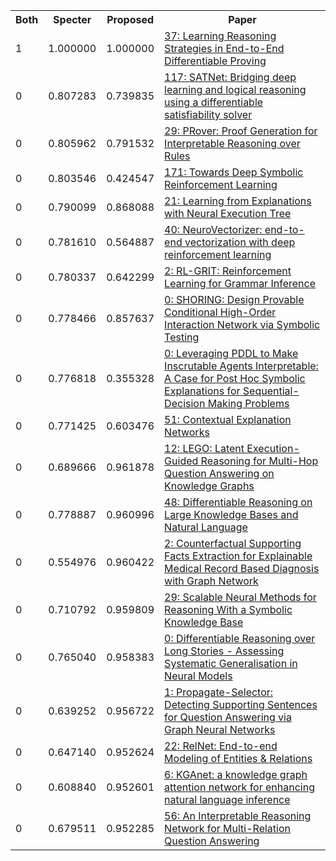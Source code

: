 <html><table><tr>
<th>Both</th>
<th>Specter</th>
<th>Proposed</th>
<th>Paper</th>
</tr>
<tr>
<td>1</td>
<td>1.000000</td>
<td>1.000000</td>
<td><a href="https://www.semanticscholar.org/paper/2e8c84fd61c91e067dddef52ced76b824beb7013">37: Learning Reasoning Strategies in End-to-End Differentiable Proving</a></td>
</tr>
<tr>
<td>0</td>
<td>0.807283</td>
<td>0.739835</td>
<td><a href="https://www.semanticscholar.org/paper/d3850595d3ae7c73e9488054c9b437f75511b569">117: SATNet: Bridging deep learning and logical reasoning using a differentiable satisfiability solver</a></td>
</tr>
<tr>
<td>0</td>
<td>0.805962</td>
<td>0.791532</td>
<td><a href="https://www.semanticscholar.org/paper/b4013141cceb937c46ea5f84f8c06f6bf1215106">29: PRover: Proof Generation for Interpretable Reasoning over Rules</a></td>
</tr>
<tr>
<td>0</td>
<td>0.803546</td>
<td>0.424547</td>
<td><a href="https://www.semanticscholar.org/paper/376f23cce537235122fdce5524d084e3a869c403">171: Towards Deep Symbolic Reinforcement Learning</a></td>
</tr>
<tr>
<td>0</td>
<td>0.790099</td>
<td>0.868088</td>
<td><a href="https://www.semanticscholar.org/paper/714b3d068e48f825b01bde268043cc0c60f2be71">21: Learning from Explanations with Neural Execution Tree</a></td>
</tr>
<tr>
<td>0</td>
<td>0.781610</td>
<td>0.564887</td>
<td><a href="https://www.semanticscholar.org/paper/938a603d320d580aab79715abd0c0dcd3093db4b">40: NeuroVectorizer: end-to-end vectorization with deep reinforcement learning</a></td>
</tr>
<tr>
<td>0</td>
<td>0.780337</td>
<td>0.642299</td>
<td><a href="https://www.semanticscholar.org/paper/2eb9afe904c14b24ffa2b35a6377a19cd57e5c6f">2: RL-GRIT: Reinforcement Learning for Grammar Inference</a></td>
</tr>
<tr>
<td>0</td>
<td>0.778466</td>
<td>0.857637</td>
<td><a href="https://www.semanticscholar.org/paper/94c04763f8f2777a09fe5eb90adfcbe2c035e61d">0: SHORING: Design Provable Conditional High-Order Interaction Network via Symbolic Testing</a></td>
</tr>
<tr>
<td>0</td>
<td>0.776818</td>
<td>0.355328</td>
<td><a href="https://www.semanticscholar.org/paper/e096213d820c67f49b409b67c0236e56d92a5946">0: Leveraging PDDL to Make Inscrutable Agents Interpretable: A Case for Post Hoc Symbolic Explanations for Sequential-Decision Making Problems</a></td>
</tr>
<tr>
<td>0</td>
<td>0.771425</td>
<td>0.603476</td>
<td><a href="https://www.semanticscholar.org/paper/9709f3eab37ec34bc07787e7ccad05e184e310a0">51: Contextual Explanation Networks</a></td>
</tr>
<tr>
<td>0</td>
<td>0.689666</td>
<td>0.961878</td>
<td><a href="https://www.semanticscholar.org/paper/01e30a41003cc04cee01b31ac2860d20e772187b">12: LEGO: Latent Execution-Guided Reasoning for Multi-Hop Question Answering on Knowledge Graphs</a></td>
</tr>
<tr>
<td>0</td>
<td>0.778887</td>
<td>0.960996</td>
<td><a href="https://www.semanticscholar.org/paper/cb4571fa905abb70868d0bb9d4681f0a612c2d0f">48: Differentiable Reasoning on Large Knowledge Bases and Natural Language</a></td>
</tr>
<tr>
<td>0</td>
<td>0.554976</td>
<td>0.960422</td>
<td><a href="https://www.semanticscholar.org/paper/77b43ef117701b2f211c8255899bc2180478db2d">2: Counterfactual Supporting Facts Extraction for Explainable Medical Record Based Diagnosis with Graph Network</a></td>
</tr>
<tr>
<td>0</td>
<td>0.710792</td>
<td>0.959809</td>
<td><a href="https://www.semanticscholar.org/paper/7f0dbd30dc839fd95ea953a9229c879396ca11c0">29: Scalable Neural Methods for Reasoning With a Symbolic Knowledge Base</a></td>
</tr>
<tr>
<td>0</td>
<td>0.765040</td>
<td>0.958383</td>
<td><a href="https://www.semanticscholar.org/paper/59494dcb572cebb577a1bcb2d6f87dfca93d6591">0: Differentiable Reasoning over Long Stories - Assessing Systematic Generalisation in Neural Models</a></td>
</tr>
<tr>
<td>0</td>
<td>0.639252</td>
<td>0.956722</td>
<td><a href="https://www.semanticscholar.org/paper/613ad925070b9096ebcc07a0d10da638ce453d94">1: Propagate-Selector: Detecting Supporting Sentences for Question Answering via Graph Neural Networks</a></td>
</tr>
<tr>
<td>0</td>
<td>0.647140</td>
<td>0.952624</td>
<td><a href="https://www.semanticscholar.org/paper/63a3db2c7de4a20f408d17f24f7aa014ebc7d79e">22: RelNet: End-to-end Modeling of Entities & Relations</a></td>
</tr>
<tr>
<td>0</td>
<td>0.608840</td>
<td>0.952601</td>
<td><a href="https://www.semanticscholar.org/paper/595ffd2e46b703d2cedfea2a631ec56000083c4a">6: KGAnet: a knowledge graph attention network for enhancing natural language inference</a></td>
</tr>
<tr>
<td>0</td>
<td>0.679511</td>
<td>0.952285</td>
<td><a href="https://www.semanticscholar.org/paper/e06357ac23811054acb23e2ea30d087f5beaef90">56: An Interpretable Reasoning Network for Multi-Relation Question Answering</a></td>
</tr>
</table></html>
